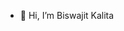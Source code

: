 - 👋 Hi, I’m Biswajit Kalita

<!---
BiswajitKing1/BiswajitKing1 is a ✨ special ✨ repository because its `README.md` (this file) appears on your GitHub profile.
You can click the Preview link to take a look at your changes.
--->

